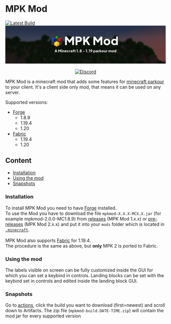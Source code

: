 # MPK Mod
[![Latest Build](https://github.com/kurrycat2004/MPKMod_2/actions/workflows/gradle.yml/badge.svg)](#snapshots)
![](/img/banner.webp)

<div align="center">

[![Discord](https://discord.com/api/guilds/819737524372504587/widget.png?style=banner2)](https://discord.gg/rSzmsdXsvW)

</div>

MPK Mod is a minecraft mod that adds some features for [minecraft parkour](https://www.mcpk.wiki/wiki/Main_Page) to your client. It's a client side only mod, that means it can be used on any server.

Supported versions: 
* [Forge](https://files.minecraftforge.net)
    - 1.8.9
    - 1.19.4
    - 1.20
* [Fabric](https://fabricmc.net/)
    - 1.19.4
    - 1.20

## Content
- [Installation](#installation)
- [Using the mod](#using-the-mod)
- [Snapshots](#snapshots)

### Installation
To install MPK Mod you need to have [Forge](https://files.minecraftforge.net) installed. <br>
To use the Mod you have to download the file `mpkmod-X.X.X-MCX.X.jar` (for example mpkmod-2.0.0-MC1.8.9) from [releases](https://github.com/kurrycat2004/MpkMod/releases) (MPK Mod 1.x.x) or [pre-releases](https://github.com/kurrycat2004/MPKMod_2/releases) (MPK Mod 2.x.x) and put it into your `mods` folder which is located in [`.minecraft`](https://minecraft.gamepedia.com/.minecraft).
<br><br>
MPK Mod also supports [Fabric](https://fabricmc.net/) for 1.19.4.<br>
The procedure is the same as above, but **only** MPK 2 is ported to Fabric.


### Using the mod
The labels visible on screen can be fully customized inside the GUI for which you can set a keybind in controls.
Landing blocks can be set with the keybind set in controls and edited inside the landing block GUI.


### Snapshots
Go to [actions](https://github.com/kurrycat2004/MPKMod_2/actions/workflows/gradle.yml?query=is%3Asuccess), click the build you want to download (first=newest) and scroll down to Artifacts.
The zip file (`mpkmod-build.DATE-TIME.zip`) will contain the mod jar for every supported version
